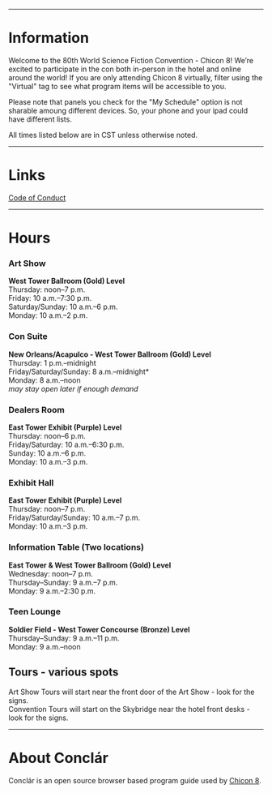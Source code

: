 
---
# Information

Welcome to the 80th World Science Fiction Convention - Chicon 8! We’re excited to participate in the con both in-person in the hotel and online around the world! If you are only attending Chicon 8 virtually, filter using the "Virtual" tag to see what program items will be accessible to you.

Please note that panels you check for the "My Schedule" option is not sharable amoung different devices. So, your phone and your ipad could have different lists.

All times listed below are in CST unless otherwise noted.

---
# Links

[Code of Conduct](https://chicon.org/home/for-members/code-of-conduct/)



---
# Hours

### Art Show
**West Tower Ballroom (Gold) Level**  
Thursday: noon–7 p.m.  
Friday: 10 a.m.–7:30 p.m.  
Saturday/Sunday: 10 a.m.–6 p.m.  
Monday: 10 a.m.–2 p.m.  

### Con Suite
**New Orleans/Acapulco - West Tower Ballroom (Gold) Level**  
Thursday: 1 p.m.–midnight  
Friday/Saturday/Sunday: 8 a.m.–midnight*  
Monday: 8 a.m.–noon  
*may stay open later if enough demand*  

### Dealers Room
**East Tower Exhibit (Purple) Level**  
Thursday: noon–6 p.m.  
Friday/Saturday: 10 a.m.–6:30 p.m.  
Sunday: 10 a.m.–6 p.m.  
Monday: 10 a.m.–3 p.m.  

### Exhibit Hall
**East Tower Exhibit (Purple) Level**  
Thursday: noon–7 p.m.  
Friday/Saturday/Sunday: 10 a.m.–7 p.m.  
Monday: 10 a.m.–3 p.m.  

### Information Table (Two locations)
**East Tower & West Tower Ballroom (Gold) Level**  
Wednesday: noon–7 p.m.  
Thursday–Sunday: 9 a.m.–7 p.m.  
Monday: 9 a.m.–2:30 p.m.  

### Teen Lounge
**Soldier Field - West Tower Concourse (Bronze) Level**  
Thursday–Sunday: 9 a.m.–11 p.m.  
Monday: 9 a.m.–noon  


## Tours - various spots

Art Show Tours will start near the front door of the Art Show - look for the signs.  
Convention Tours will start on the Skybridge near the hotel front desks - look for the signs.  

---
# About Conclár

Conclár is an open source browser based program guide used by [Chicon 8](https://chicon.org).

